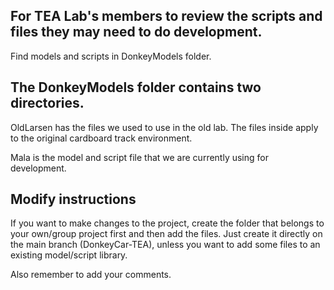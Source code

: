 ## For TEA Lab's members to review the scripts and files they may need to do development.

Find models and scripts in DonkeyModels folder. 

## The DonkeyModels folder contains two directories. 

OldLarsen has the files we used to use in the old lab. The files inside apply to the original cardboard track environment.

Mala is the model and script file that we are currently using for development.

## Modify instructions

If you want to make changes to the project, create the folder that belongs to your own/group project first and then add the files. Just create it directly on the main branch (DonkeyCar-TEA), unless you want to add some files to an existing model/script library. 

Also remember to add your comments.


